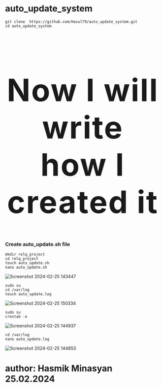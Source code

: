 # auto_update_system

```
git clone  https://github.com/Hasul79/auto_update_system.git
cd auto_update_system
```
<div style="font-size: 50px; text-align: center; letter-spacing: 3px;">
  <h1>Now I will write how I created it</h1>
</div>


<h3>Create auto_update.sh file</h3>


```
mkdir relq_project
cd relq_project
touch auto_update.sh
nano auto_update.sh

```

![Screenshot 2024-02-25 143447](https://github.com/Hasul79/auto_update_system/assets/95657084/dc368528-fd72-4e66-bb90-3bbe6912be67)

```
sudo su
cd /var/log
touch auto_update.log
```
![Screenshot 2024-02-25 150334](https://github.com/Hasul79/auto_update_system/assets/95657084/954080c0-db30-42bf-8e13-f5027bcbd97e)

```
sudo su
crontab -e
```

![Screenshot 2024-02-25 144937](https://github.com/Hasul79/auto_update_system/assets/95657084/7952e3c9-6828-444c-afaa-a08cdffcd46f)

```
cd /var/log
nano auto_update.log
```

![Screenshot 2024-02-25 144853](https://github.com/Hasul79/auto_update_system/assets/95657084/4c748d1a-e101-4f02-a653-ec594d84f769)

# author: Hasmik Minasyan 25.02.2024
